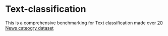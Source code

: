 # Text-classification

This is a comprehensive benchmarking for Text classification made over [20 News cateogry dataset](http://qwone.com/~jason/20Newsgroups/)
